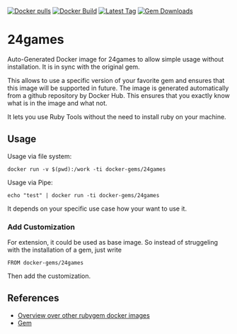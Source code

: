 [![Docker pulls](https://img.shields.io/docker/pulls/rubygem/24games.svg)](https://hub.docker.com/r/rubygem/24games/)
[![Docker Build](https://img.shields.io/docker/automated/rubygem/24games.svg)](https://hub.docker.com/r/rubygem/24games/)
[![Latest Tag](https://img.shields.io/github/tag/docker-rubygem/24games.svg)](https://hub.docker.com/r/rubygem/24games/)
[![Gem Downloads](https://img.shields.io/gem/dt/24games.svg)](https://rubygems.org/gems/24games/)
# 24games

Auto-Generated Docker image for 24games to allow simple usage without installation.
It is in sync with the original gem.

This allows to use a specific version of your favorite gem and ensures that this image will be supported in future.
The image is generated automatically from a github repository by Docker Hub.
This ensures that you exactly know what is in the image and what not.

It lets you use Ruby Tools without the need to install ruby on your machine.

## Usage

Usage via file system:

`docker run -v $(pwd):/work -ti docker-gems/24games`

Usage via Pipe:

`echo "test" | docker run -ti docker-gems/24games`

It depends on your specific use case how your want to use it.

### Add Customization

For extension, it could be used as base image.
So instead of struggeling with the installation of a gem, just write

`FROM docker-gems/24games`

Then add the customization.

## References

 - [Overview over other rubygem docker images](https://github.com/thinkbot/docker-rubygem)
 - [Gem](https://rubygems.org/gems/24games/)
